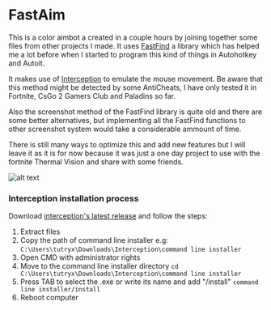 # FastAim
This is a color aimbot a created in a couple hours by joining together some files from other projects I made.
It uses [FastFind](https://github.com/FastFrench/FastFind/tree/master) a library which has helped me a lot before when I started to program this kind of things in Autohotkey and Autoit.

It makes use of [Interception](https://github.com/oblitum/Interception) to emulate the mouse movement.
Be aware that this method might be detected by some AntiCheats, I have only tested it in Fortnite, CsGo 2 Gamers Club and Paladins so far. 

Also the screenshot method of the FastFind library is quite old and there are some better alternatives, but implementing all the FastFind functions to other screenshot system would take a considerable ammount of time.

There is still many ways to optimize this and add new features but I will leave it as it is for now because it was just a one day project to use with the fortnite Thermal Vision and share with some friends.

![alt text](https://github.com/tutryx/FastAim/blob/main/Menu.png?raw=true)

### Interception installation process
Download [interception's latest release](https://github.com/oblitum/Interception/releases/download/v1.0.1/Interception.zip) and follow the steps:
1. Extract files
2. Copy the path of command line installer e.g: `C:\Users\tutryx\Downloads\Interception\command line installer`
3. Open CMD with administrator rights
4. Move to the command line installer directory `cd C:\Users\tutryx\Downloads\Interception\command line installer`
5. Press TAB to select the .exe or write its name and add "/install" `command line installer/install`
6. Reboot computer
